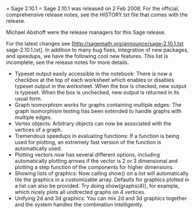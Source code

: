 = Sage 2.10.1 =
Sage 2.10.1 was released on 2 Feb 2008.  For the official, comprehensive release notes, see the HISTORY.txt file that comes with the release. 

Michael Abshoff were the release managers for this Sage release.

For the latest changes see [http://sagemath.org/announce/sage-2.10.1.txt sage-2.10.1.txt]. In addition to many bug fixes, integration of new packages, and speedups, we have the following cool new features.  This list is incomplete; see the release notes for more details.

 * Typeset output easily accessible in the notebook: There is now a checkbox at the top of each worksheet which enables or disables typeset output in the worksheet.  When the box is checked, new output is typeset.  When the box is unchecked, new output is returned in its usual form.
 * Graph isomorphism works for graphs containing multiple edges: The graph isomorphism testing has been extended to handle graphs with multiple edges. 
 * Vertex objects: Arbitrary objects can now be associated with the vertices of a graph.
 * Tremendous speedups in evaluating functions: If a function is being used for plotting, an extremely fast version of the function is automatically used.
 * Plotting vectors now has several different options, including automatically plotting arrows if the vector is 2 or 3 dimensional and plotting a step function of the components for higher dimensions.
 * Showing lists of graphics: Now calling show() on a list will automatically tile the graphics in a customizable array.  Defaults for graphics plotted in a list can also be provided.  Try doing show(graphs(4)), for example, which nicely plots all undirected graphs on 4 vertices.
 * Unifying 2d and 3d graphics: You can mix 2d and 3d graphics together and the system handles the combination intelligently.
